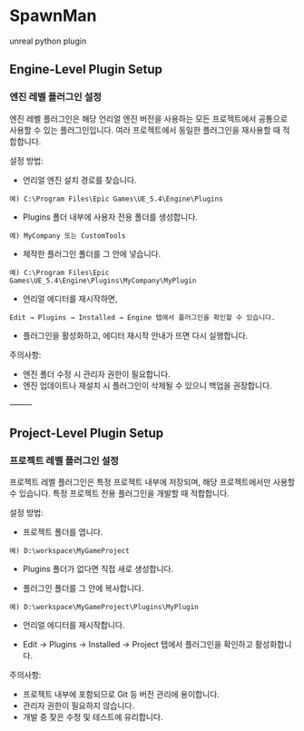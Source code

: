 # SpawnMan
unreal python plugin

## Engine-Level Plugin Setup

### 엔진 레벨 플러그인 설정

엔진 레벨 플러그인은 해당 언리얼 엔진 버전을 사용하는 모든 프로젝트에서 공통으로 사용할 수 있는 플러그인입니다.
여러 프로젝트에서 동일한 플러그인을 재사용할 때 적합합니다.

설정 방법:

* 언리얼 엔진 설치 경로를 찾습니다.
```
예) C:\Program Files\Epic Games\UE_5.4\Engine\Plugins
```	
* Plugins 폴더 내부에 사용자 전용 폴더를 생성합니다.
```
예) MyCompany 또는 CustomTools
```	
* 제작한 플러그인 폴더를 그 안에 넣습니다.
```
예) C:\Program Files\Epic Games\UE_5.4\Engine\Plugins\MyCompany\MyPlugin
```	
* 언리얼 에디터를 재시작하면,
```
Edit → Plugins → Installed → Engine 탭에서 플러그인을 확인할 수 있습니다.
```	
* 플러그인을 활성화하고, 에디터 재시작 안내가 뜨면 다시 실행합니다.

주의사항:
* 엔진 폴더 수정 시 관리자 권한이 필요합니다.
* 엔진 업데이트나 재설치 시 플러그인이 삭제될 수 있으니 백업을 권장합니다.

⸻

## Project-Level Plugin Setup

### 프로젝트 레벨 플러그인 설정

프로젝트 레벨 플러그인은 특정 프로젝트 내부에 저장되며, 해당 프로젝트에서만 사용할 수 있습니다.
특정 프로젝트 전용 플러그인을 개발할 때 적합합니다.

설정 방법:
* 프로젝트 폴더를 엽니다.
```
예) D:\workspace\MyGameProject
```
* Plugins 폴더가 없다면 직접 새로 생성합니다.
	
* 플러그인 폴더를 그 안에 복사합니다.
```
예) D:\workspace\MyGameProject\Plugins\MyPlugin
```	
* 언리얼 에디터를 재시작합니다.
	
* Edit → Plugins → Installed → Project 탭에서 플러그인을 확인하고 활성화합니다.

주의사항:
* 프로젝트 내부에 포함되므로 Git 등 버전 관리에 용이합니다.
* 관리자 권한이 필요하지 않습니다.
* 개발 중 잦은 수정 및 테스트에 유리합니다.
